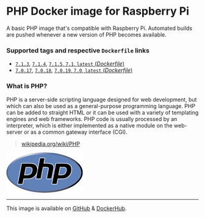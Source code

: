 # PHP Docker image for Raspberry Pi

A basic PHP image that's compatible with Raspberry Pi. Automated builds are pushed whenever a new version of PHP becomes available.

### Supported tags and respective `Dockerfile` links

- [`7.1.3`](https://github.com/wouterds/rpi-php/tree/7.1.3/Dockerfile), [`7.1.4`](https://github.com/wouterds/rpi-php/tree/7.1.4/Dockerfile), [`7.1.5`, `7.1`, `latest` (*Dockerfile*)](https://github.com/wouterds/rpi-php/tree/7.1.5/Dockerfile)
- [`7.0.17`](https://github.com/wouterds/rpi-php/tree/7.0.17/Dockerfile), [`7.0.18`](https://github.com/wouterds/rpi-php/tree/7.0.18/Dockerfile), [`7.0.19`, `7.0`, `latest` (*Dockerfile*)](https://github.com/wouterds/rpi-php/tree/7.0.19/Dockerfile)

### What is PHP?

PHP is a server-side scripting language designed for web development, but which can also be used as a general-purpose programming language. PHP can be added to straight HTML or it can be used with a variety of templating engines and web frameworks. PHP code is usually processed by an interpreter, which is either implemented as a native module on the web-server or as a common gateway interface (CGI).

> [wikipedia.org/wiki/PHP](http://en.wikipedia.org/wiki/PHP)

![logo](https://raw.githubusercontent.com/docker-library/docs/01c12653951b2fe592c1f93a13b4e289ada0e3a1/php/logo.png)

---

This image is available on [GitHub](https://github.com/wouterds/rpi-php) & [DockerHub](https://hub.docker.com/r/wouterds/rpi-php).
